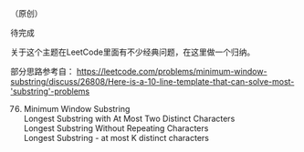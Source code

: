 （原创）

待完成

关于这个主题在LeetCode里面有不少经典问题，在这里做一个归纳。

部分思路参考自：
https://leetcode.com/problems/minimum-window-substring/discuss/26808/Here-is-a-10-line-template-that-can-solve-most-'substring'-problems

76. Minimum Window Substring  
Longest Substring with At Most Two Distinct Characters  
Longest Substring Without Repeating Characters  
Longest Substring - at most K distinct characters






